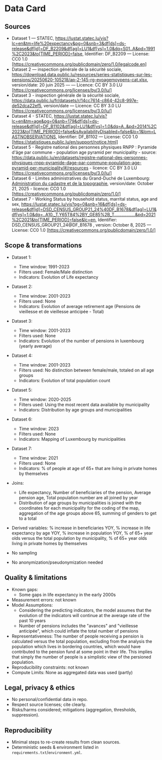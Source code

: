 # Data Card

## Sources
- Dataset 1 — STATEC, https://lustat.statec.lu/vis?lc=en&tm=life%20expectancy&pg=0&snb=3&df[ds]=ds-release&df[id]=DF_B2209&df[ag]=LU1&df[vs]=1.0&dq=S01..A&pd=1991%2C2023&to[TIME_PERIOD]=false, Identifier: DF_B2209 — License: CC0 1.0 [https://creativecommons.org/publicdomain/zero/1.0/legalcode.en]
- Dataset 2 — inspection générale de la sécurité sociale, https://download.data.public.lu/resources/series-statistiques-sur-les-pensions/20250620-105218/ap-2-145-rg-evoagemoypens-cat.xlsx, version/date: 20 juin 2025 —  — Licence: CC BY 3.0 LU [https://creativecommons.org/licenses/by/3.0/lu/]
- Dataset 3 - inspection générale de la sécurité sociale, https://data.public.lu/fr/datasets/r/14cc7614-c864-42c8-997e-de52dca22ef5, version/date — Licence: CC BY 3.0 LU [https://creativecommons.org/licenses/by/3.0/lu/]
- Dataset 4 - STATEC, https://lustat.statec.lu/vis?lc=en&tm=age&pg=0&snb=179&df[ds]=ds-release&df[id]=DF_B1102&df[ag]=LU1&df[vs]=1.0&dq=A..&pd=2014%2C2023&to[TIME_PERIOD]=false&isAvailabilityDisabled=false&lo=1&lom=LASTNOBSERVATIONS, Identifier: DF_B1102 — License: CC0 1.0 [https://statistiques.public.lu/en/support/notice.html]
- Dataset 5 - Registre national des personnes physiques RNPP : Pyramide d'âge par commune - population age pyramid per municipality - source: https://data.public.lu/en/datasets/registre-national-des-personnes-physiques-rnpp-pyramide-dage-par-commune-population-age-pyramid-per-municipality/#/resources - licence: CC BY 3.0 LU [https://creativecommons.org/licenses/by/3.0/lu/]
- Dataset 6 - Limites administratives du Grand-Duché de Luxembourg: [Administration du cadastre et de la topographie](https://data.public.lu/en/datasets/limites-administratives-du-grand-duche-de-luxembourg/), version/date: October 21, 2025 - licence: CC0 1.0 [https://creativecommons.org/publicdomain/zero/1.0/]
- Dataset 7 - Working Status by household status, marrital status, age and sex, https://lustat.statec.lu/vis?pg=0&snb=16&df[ds]=ds-release&df[id]=DSD_CENSUS_GROUP21_24%40DF_B1678&df[ag]=LU1&df[vs]=1.0&dq=..A10._T.Y65T84%2BY_GE85%2B_T.................&pd=2021%2C2021&to[TIME_PERIOD]=false&lc=en, Identifier: DSD_CENSUS_GROUP21_24@DF_B1678 , version: October 8, 2025 — License: CC0 1.0 [https://creativecommons.org/publicdomain/zero/1.0/]

## Scope & transformations
- Dataset 1: 
	- Time window: 1991-2023
	- Filters used: Female/Male distinction
	- Indicators: Evolution of Life expectancy
	
- Dataset 2:
	- Time window: 2001-2023
	- Filters used: None
	- Indicators: Evolution of average retirement age (Pensions de vieillesse et de vieillesse anticipée - Total)
	
- Dataset 3: 
	- Time window: 2001-2023
	- Filters used: None
	- Indicators: Evolution of the number of pensions in luxembourg (yearly average)

- Dataset 4: 
	- Time window: 2001-2023
	- Filters used: No distinction between female/male, totaled on all age groups
	- Indicators: Evolution of total population count

- Dataset 5:
    - Time window: 2020-2025
	- Filters used: Using the most recent data available by municipality
	- Indicators: Distribution by age groups and municipalities

 - Dataset 6:
    - Time window: 2023
	- Filters used: None
	- Indicators: Mapping of Luxembourg by municipalities

 - Dataset 7:
    - Time window: 2021
	- Filters used: None
	- Indicators: % of people at age of 65+ that are living in private homes by themselves

- Joins:
	- Life expectancy, Number of beneficiaries of the pension, Average pension age, Total population number are all joined by year
	- Distribution of age groups by municipalities is joined with the coordinates for each municipality for the coding of the map, aggregation of the age groups above 65, summing of genders to get to a total
- Derived variables: % increase in beneficiaries YOY, % increase in life expectancy by age YOY, % increase in population YOY, % of 65+ year olds versus the total population by municipality, % of 65+ year olds living in private homes by themselves
- No sampling
- No anonymization/pseudonymization needed


## Quality & limitations

- Known gaps:
	- Some gaps in life expectancy in the early 2000s
- Measurement errors: not known
- Model Assumptions: 
	- Considering the predicting indicators, the model assumes that the evolution of the indicators will continue at the average rate of the past 10 years
	- Number of pensions includes the "avances" and "vieillesse anticipée", which could inflate the total number of pensions
- Representativeness: The number of people receiving a pension is calculated versus the total population, excluding from the analysis the population which lives in bordering
	countries, which would have contributed to the pension fund at some point in their life. This implies that simply the number of people is a simplistic view of the persioned population.
- Reproducibility constraints: not known
- Compute Limits: None as aggregated data was used (partly)


## Legal, privacy & ethics

- No personal/confidential data in repo.
- Respect source licenses; cite clearly.
- Risks/harms considered; mitigations (aggregation, thresholds, suppression).

## Reproducibility

- Minimal steps to re-create results from clean sources.
- Deterministic seeds & environment listed in `requirements.txt`/`environment.yml`.
